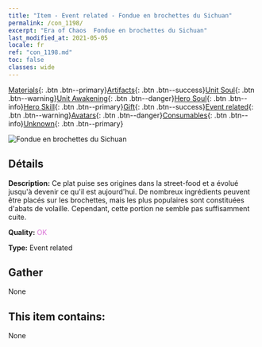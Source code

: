 ```yaml
---
title: "Item - Event related - Fondue en brochettes du Sichuan"
permalink: /con_1198/
excerpt: "Era of Chaos  Fondue en brochettes du Sichuan"
last_modified_at: 2021-05-05
locale: fr
ref: "con_1198.md"
toc: false
classes: wide
---
```

 [Materials](/ItemsFR/){: .btn .btn--primary}[Artifacts](/ItemsFR/Artifacts/){: .btn .btn--success}[Unit Soul](/ItemsFR/UnitSoul/){: .btn .btn--warning}[Unit Awakening](/ItemsFR/UnitAwakening/){: .btn .btn--danger}[Hero Soul](/ItemsFR/HeroSoul/){: .btn .btn--info}[Hero Skill](/ItemsFR/HeroSkill/){: .btn .btn--primary}[Gift](/ItemsFR/Gift/){: .btn .btn--success}[Event related](/ItemsFR/Events/){: .btn .btn--warning}[Avatars](/ItemsFR/Avatars/){: .btn .btn--danger}[Consumables](/ItemsFR/Consumables/){: .btn .btn--info}[Unknown](/ItemsFR/Unknown/){: .btn .btn--primary}

 ![Fondue en brochettes du Sichuan](/images/t/i_81521121.png)

## Détails
 **Description:** Ce plat puise ses origines dans la street-food et a évolué jusqu'à devenir ce qu'il est aujourd'hui. De nombreux ingrédients peuvent être placés sur les brochettes, mais les plus populaires sont constituées d'abats de volaille. Cependant, cette portion ne semble pas suffisamment cuite.

 **Quality:** <span style="color: #DA70D6">OK</span>

 **Type:** Event related

## Gather

  None

## This item contains:

  None

